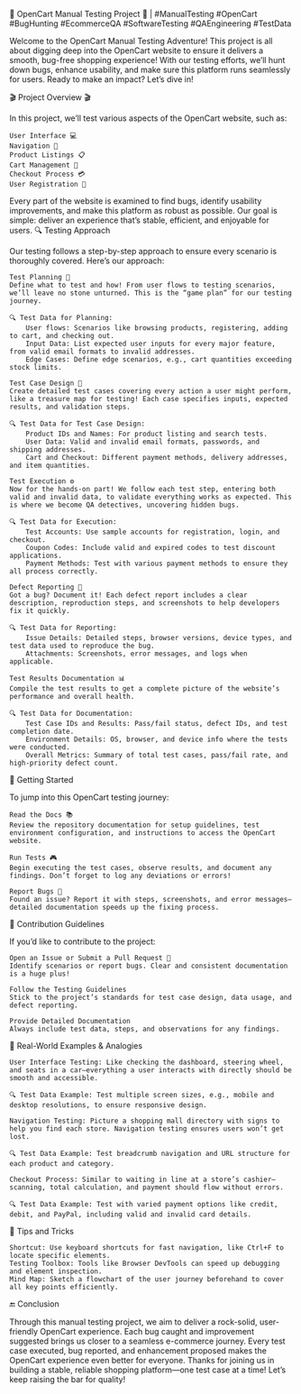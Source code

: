 🛒 OpenCart Manual Testing Project 🎯 | #ManualTesting #OpenCart #BugHunting #EcommerceQA #SoftwareTesting #QAEngineering #TestData

Welcome to the OpenCart Manual Testing Adventure! This project is all about digging deep into the OpenCart website to ensure it delivers a smooth, bug-free shopping experience! With our testing efforts, we’ll hunt down bugs, enhance usability, and make sure this platform runs seamlessly for users. Ready to make an impact? Let’s dive in!

🎬 Project Overview 🎬

In this project, we’ll test various aspects of the OpenCart website, such as:

    User Interface 💻
    Navigation 🚦
    Product Listings 📋
    Cart Management 🛒
    Checkout Process 💳
    User Registration 👤

Every part of the website is examined to find bugs, identify usability improvements, and make this platform as robust as possible. Our goal is simple: deliver an experience that’s stable, efficient, and enjoyable for users.
🔍 Testing Approach

Our testing follows a step-by-step approach to ensure every scenario is thoroughly covered. Here’s our approach:

    Test Planning 📅
    Define what to test and how! From user flows to testing scenarios, we’ll leave no stone unturned. This is the “game plan” for our testing journey.

    🔍 Test Data for Planning:
        User flows: Scenarios like browsing products, registering, adding to cart, and checking out.
        Input Data: List expected user inputs for every major feature, from valid email formats to invalid addresses.
        Edge Cases: Define edge scenarios, e.g., cart quantities exceeding stock limits.

    Test Case Design 📝
    Create detailed test cases covering every action a user might perform, like a treasure map for testing! Each case specifies inputs, expected results, and validation steps.

    🔍 Test Data for Test Case Design:
        Product IDs and Names: For product listing and search tests.
        User Data: Valid and invalid email formats, passwords, and shipping addresses.
        Cart and Checkout: Different payment methods, delivery addresses, and item quantities.

    Test Execution ⚙️
    Now for the hands-on part! We follow each test step, entering both valid and invalid data, to validate everything works as expected. This is where we become QA detectives, uncovering hidden bugs.

    🔍 Test Data for Execution:
        Test Accounts: Use sample accounts for registration, login, and checkout.
        Coupon Codes: Include valid and expired codes to test discount applications.
        Payment Methods: Test with various payment methods to ensure they all process correctly.

    Defect Reporting 🐞
    Got a bug? Document it! Each defect report includes a clear description, reproduction steps, and screenshots to help developers fix it quickly.

    🔍 Test Data for Reporting:
        Issue Details: Detailed steps, browser versions, device types, and test data used to reproduce the bug.
        Attachments: Screenshots, error messages, and logs when applicable.

    Test Results Documentation 📊
    Compile the test results to get a complete picture of the website’s performance and overall health.

    🔍 Test Data for Documentation:
        Test Case IDs and Results: Pass/fail status, defect IDs, and test completion date.
        Environment Details: OS, browser, and device info where the tests were conducted.
        Overall Metrics: Summary of total test cases, pass/fail rate, and high-priority defect count.

📖 Getting Started

To jump into this OpenCart testing journey:

    Read the Docs 📚
    Review the repository documentation for setup guidelines, test environment configuration, and instructions to access the OpenCart website.

    Run Tests 🎮
    Begin executing the test cases, observe results, and document any findings. Don’t forget to log any deviations or errors!

    Report Bugs 🚩
    Found an issue? Report it with steps, screenshots, and error messages—detailed documentation speeds up the fixing process.

🌟 Contribution Guidelines

If you’d like to contribute to the project:

    Open an Issue or Submit a Pull Request 📝
    Identify scenarios or report bugs. Clear and consistent documentation is a huge plus!

    Follow the Testing Guidelines
    Stick to the project’s standards for test case design, data usage, and defect reporting.

    Provide Detailed Documentation
    Always include test data, steps, and observations for any findings.

🧠 Real-World Examples & Analogies

    User Interface Testing: Like checking the dashboard, steering wheel, and seats in a car—everything a user interacts with directly should be smooth and accessible.

    🔍 Test Data Example: Test multiple screen sizes, e.g., mobile and desktop resolutions, to ensure responsive design.

    Navigation Testing: Picture a shopping mall directory with signs to help you find each store. Navigation testing ensures users won’t get lost.

    🔍 Test Data Example: Test breadcrumb navigation and URL structure for each product and category.

    Checkout Process: Similar to waiting in line at a store’s cashier—scanning, total calculation, and payment should flow without errors.

    🔍 Test Data Example: Test with varied payment options like credit, debit, and PayPal, including valid and invalid card details.

📌 Tips and Tricks

    Shortcut: Use keyboard shortcuts for fast navigation, like Ctrl+F to locate specific elements.
    Testing Toolbox: Tools like Browser DevTools can speed up debugging and element inspection.
    Mind Map: Sketch a flowchart of the user journey beforehand to cover all key points efficiently.

🔚 Conclusion

Through this manual testing project, we aim to deliver a rock-solid, user-friendly OpenCart experience. Each bug caught and improvement suggested brings us closer to a seamless e-commerce journey. Every test case executed, bug reported, and enhancement proposed makes the OpenCart experience even better for everyone. Thanks for joining us in building a stable, reliable shopping platform—one test case at a time! Let’s keep raising the bar for quality!
